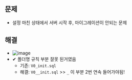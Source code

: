 ## 문제
- 설정 마친 상태에서 서버 시작 후, 마이그레이션이 안되는 문제

## 해결
- ![image](https://user-images.githubusercontent.com/61215550/181703314-efbe0f48-57bc-4fc1-862d-565de602d42e.png)
- ✔ 폴더명 규칙 부분 잘못 된거였음
  - 기존: `V0_init.sql`
  - 해결: `V0__init.sql` >> `_` 이 부분 2번 연속 들어가야됨!
